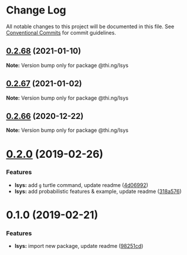 # Change Log

All notable changes to this project will be documented in this file.
See [Conventional Commits](https://conventionalcommits.org) for commit guidelines.

## [0.2.68](https://github.com/thi-ng/umbrella/compare/@thi.ng/lsys@0.2.67...@thi.ng/lsys@0.2.68) (2021-01-10)

**Note:** Version bump only for package @thi.ng/lsys





## [0.2.67](https://github.com/thi-ng/umbrella/compare/@thi.ng/lsys@0.2.66...@thi.ng/lsys@0.2.67) (2021-01-02)

**Note:** Version bump only for package @thi.ng/lsys





## [0.2.66](https://github.com/thi-ng/umbrella/compare/@thi.ng/lsys@0.2.65...@thi.ng/lsys@0.2.66) (2020-12-22)

**Note:** Version bump only for package @thi.ng/lsys





# [0.2.0](https://github.com/thi-ng/umbrella/compare/@thi.ng/lsys@0.1.0...@thi.ng/lsys@0.2.0) (2019-02-26)

### Features

* **lsys:** add `g` turtle command, update readme ([4d06992](https://github.com/thi-ng/umbrella/commit/4d06992))
* **lsys:** add probabilistic features & example, update readme ([318a576](https://github.com/thi-ng/umbrella/commit/318a576))

# 0.1.0 (2019-02-21)

### Features

* **lsys:** import new package, update readme ([98251cd](https://github.com/thi-ng/umbrella/commit/98251cd))

